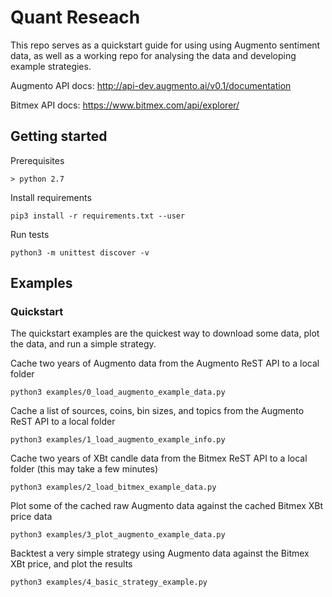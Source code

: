 # Quant Reseach

This repo serves as a quickstart guide for using using Augmento sentiment data, as well as a working repo for analysing the data and developing example strategies.

Augmento API docs: http://api-dev.augmento.ai/v0.1/documentation

Bitmex API docs: https://www.bitmex.com/api/explorer/

## Getting started

Prerequisites

	> python 2.7


Install requirements

	pip3 install -r requirements.txt --user


Run tests

	python3 -m unittest discover -v


## Examples

### Quickstart

The quickstart examples are the quickest way to download some data, plot the data, and run a simple strategy.

Cache two years of Augmento data from the Augmento ReST API to a local folder

	python3 examples/0_load_augmento_example_data.py


Cache a list of sources, coins, bin sizes, and topics from the Augmento ReST API to a local folder

	python3 examples/1_load_augmento_example_info.py


Cache two years of XBt candle data from the Bitmex ReST API to a local folder (this may take a few minutes)

	python3 examples/2_load_bitmex_example_data.py


Plot some of the cached raw Augmento data against the cached Bitmex XBt price data

	python3 examples/3_plot_augmento_example_data.py


Backtest a very simple strategy using Augmento data against the Bitmex XBt price, and plot the results

	python3 examples/4_basic_strategy_example.py


